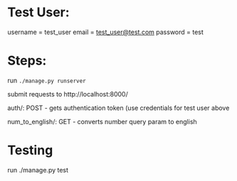 # Test User:

username = test_user
email = test_user@test.com
password = test

# Steps:

run `./manage.py runserver`

submit requests to http://localhost:8000/

auth/: POST - gets authentication token (use credentials for test user above

num_to_english/: GET - converts number query param to english

# Testing

run ./manage.py test
